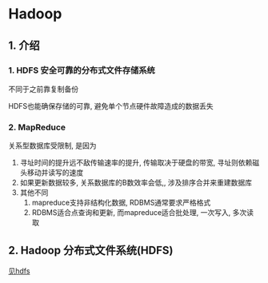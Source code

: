 # Hadoop

## 1. 介绍

### 1. HDFS 安全可靠的分布式文件存储系统
不同于之前靠复制备份

HDFS也能确保存储的可靠, 避免单个节点硬件故障造成的数据丢失

### 2. MapReduce
关系型数据库受限制, 是因为
1. 寻址时间的提升远不敌传输速率的提升, 传输取决于硬盘的带宽, 寻址则依赖磁头移动并读写的速度
2. 如果更新数据较多, 关系数据库的B数效率会低,, 涉及排序合并来重建数据库
3. 其他不同
    1. mapreduce支持非结构化数据, RDBMS通常要求严格格式
    2. RDBMS适合点查询和更新, 而mapreduce适合批处理, 一次写入, 多次读取

## 2. Hadoop 分布式文件系统(HDFS)

[见hdfs](./hdfs.md)


